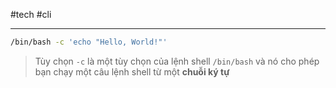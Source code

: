 #tech  #cli 

---
```bash
/bin/bash -c 'echo "Hello, World!"'
```

> 	Tùy chọn `-c` là một tùy chọn của lệnh shell `/bin/bash` và nó cho phép bạn chạy một câu lệnh shell từ một **chuỗi ký tự**